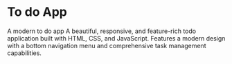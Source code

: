 # To do App
A modern to do app A beautiful, responsive, and feature-rich todo application built with HTML, CSS, and JavaScript. Features a modern design with a bottom navigation menu and comprehensive task management capabilities.
